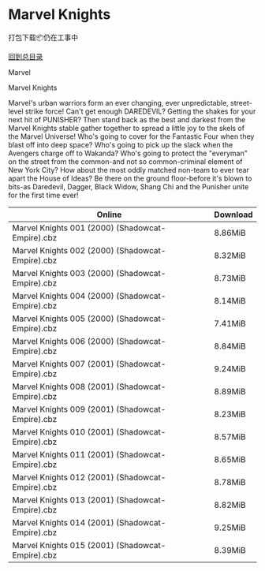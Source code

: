# Marvel Knights

打包下载📦仍在工事中

[回到总目录](/Catalogs.md)

Marvel

Marvel Knights

Marvel's urban warriors form an ever changing, ever unpredictable, street-level strike force! Can't get enough DAREDEVIL? Getting the shakes for your next hit of PUNISHER? Then stand back as the best and darkest from the Marvel Knights stable gather together to spread a little joy to the skels of the Marvel Universe! Who's going to cover for the Fantastic Four when they blast off into deep space? Who's going to pick up the slack when the Avengers charge off to Wakanda? Who's going to protect the "everyman" on the street from the common-and not so common-criminal element of New York City? How about the most oddly matched non-team to ever tear apart the House of Ideas? Be there on the ground floor-before it's blown to bits-as Daredevil, Dagger, Black Widow, Shang Chi and the Punisher unite for the first time ever!





Online | Download
--- | ---
Marvel Knights 001 (2000) (Shadowcat-Empire).cbz | 8.86MiB
Marvel Knights 002 (2000) (Shadowcat-Empire).cbz | 8.32MiB
Marvel Knights 003 (2000) (Shadowcat-Empire).cbz | 8.73MiB
Marvel Knights 004 (2000) (Shadowcat-Empire).cbz | 8.14MiB
Marvel Knights 005 (2000) (Shadowcat-Empire).cbz | 7.41MiB
Marvel Knights 006 (2000) (Shadowcat-Empire).cbz | 8.84MiB
Marvel Knights 007 (2001) (Shadowcat-Empire).cbz | 9.24MiB
Marvel Knights 008 (2001) (Shadowcat-Empire).cbz | 8.89MiB
Marvel Knights 009 (2001) (Shadowcat-Empire).cbz | 8.23MiB
Marvel Knights 010 (2001) (Shadowcat-Empire).cbz | 8.57MiB
Marvel Knights 011 (2001) (Shadowcat-Empire).cbz | 8.65MiB
Marvel Knights 012 (2001) (Shadowcat-Empire).cbz | 8.78MiB
Marvel Knights 013 (2001) (Shadowcat-Empire).cbz | 8.82MiB
Marvel Knights 014 (2001) (Shadowcat-Empire).cbz | 9.25MiB
Marvel Knights 015 (2001) (Shadowcat-Empire).cbz | 8.39MiB